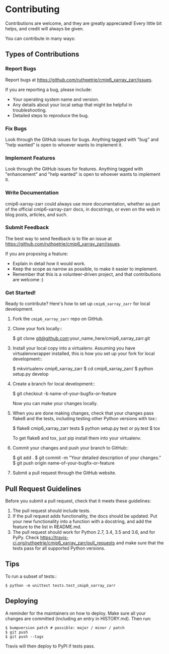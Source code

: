 # Contributing

Contributions are welcome, and they are greatly appreciated! Every little bit
helps, and credit will always be given.

You can contribute in many ways:

## Types of Contributions

### Report Bugs

Report bugs at https://github.com/ruthpetrie/cmip6_xarray_zarr/issues.

If you are reporting a bug, please include:

* Your operating system name and version.
* Any details about your local setup that might be helpful in troubleshooting.
* Detailed steps to reproduce the bug.

### Fix Bugs

Look through the GitHub issues for bugs. Anything tagged with "bug" and "help
wanted" is open to whoever wants to implement it.

### Implement Features

Look through the GitHub issues for features. Anything tagged with "enhancement"
and "help wanted" is open to whoever wants to implement it.

### Write Documentation

cmip6-xarray-zarr could always use more documentation, whether as part of the
official cmip6-xarray-zarr docs, in docstrings, or even on the web in blog posts,
articles, and such.

### Submit Feedback

The best way to send feedback is to file an issue at https://github.com/ruthpetrie/cmip6_xarray_zarr/issues.

If you are proposing a feature:

* Explain in detail how it would work.
* Keep the scope as narrow as possible, to make it easier to implement.
* Remember that this is a volunteer-driven project, and that contributions
  are welcome :)

### Get Started!

Ready to contribute? Here's how to set up `cmip6_xarray_zarr` for local development.

1. Fork the `cmip6_xarray_zarr` repo on GitHub.
2. Clone your fork locally::

    $ git clone git@github.com:your_name_here/cmip6_xarray_zarr.git

3. Install your local copy into a virtualenv. Assuming you have virtualenvwrapper installed, this is how you set up your fork for local development::

    $ mkvirtualenv cmip6_xarray_zarr
    $ cd cmip6_xarray_zarr/
    $ python setup.py develop

4. Create a branch for local development::

    $ git checkout -b name-of-your-bugfix-or-feature

   Now you can make your changes locally.

5. When you are done making changes, check that your changes pass flake8 and the
   tests, including testing other Python versions with tox::

    $ flake8 cmip6_xarray_zarr tests
    $ python setup.py test or py.test
    $ tox

   To get flake8 and tox, just pip install them into your virtualenv.

6. Commit your changes and push your branch to GitHub::

    $ git add .
    $ git commit -m "Your detailed description of your changes."
    $ git push origin name-of-your-bugfix-or-feature

7. Submit a pull request through the GitHub website.

## Pull Request Guidelines

Before you submit a pull request, check that it meets these guidelines:

1. The pull request should include tests.
2. If the pull request adds functionality, the docs should be updated. Put
   your new functionality into a function with a docstring, and add the
   feature to the list in README.md.
3. The pull request should work for Python 2.7, 3.4, 3.5 and 3.6, and for PyPy. Check
   https://travis-ci.org/ruthpetrie/cmip6_xarray_zarr/pull_requests
   and make sure that the tests pass for all supported Python versions.

## Tips

To run a subset of tests::


    $ python -m unittest tests.test_cmip6_xarray_zarr

## Deploying

A reminder for the maintainers on how to deploy.
Make sure all your changes are committed (including an entry in HISTORY.md).
Then run:

```
$ bumpversion patch # possible: major / minor / patch
$ git push
$ git push --tags
```

Travis will then deploy to PyPI if tests pass.
